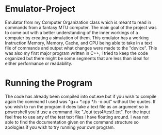 # Emulator-Project
Emulator from my Computer Organization class which is meant to read in commands from a fantasy MTU computer. The main goal of the project was to come out with a better understanding of the inner workings of a computer by creating a simulation of them. This emulator has a working Instruction Memory, Memory, Cache, and CPU being able to take in a text file of commands and output what changes were made to the "device".
This was also my first major program written in C++, I tried to keep the code organized but there might be some segments that are less than ideal for either performance or readability.

# Running the Program
The code has already been compiled into out.exe but if you wish to compile again the command I used was "g++ *.cpp *.h -o out" without the quotes. If you wish to run the program it does take a text file as an argument so in powershell you'd use a command like "./out test4/test1.txt". For the input feel free to use any of the test text files I have floating around. I was not able to find the documentation given on the command structure so apologies if you wish to try running your own program.
